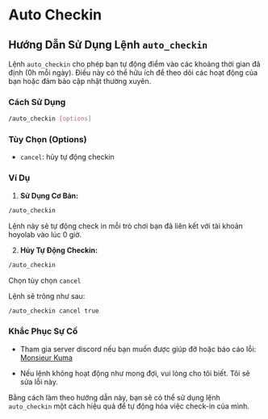# Auto Checkin

## Hướng Dẫn Sử Dụng Lệnh `auto_checkin`

Lệnh `auto_checkin` cho phép bạn tự động điểm vào các khoảng thời gian đã định (0h mỗi ngày). Điều này có thể hữu ích để theo dõi các hoạt động của bạn hoặc đảm bảo cập nhật thường xuyên.

### Cách Sử Dụng

```bash
/auto_checkin [options]
```

### Tùy Chọn (Options)

- `cancel`: hủy tự động checkin

### Ví Dụ

1. **Sử Dụng Cơ Bản:**

  ```bash
  /auto_checkin
  ```

  Lệnh này sẽ tự động check in mỗi trò chơi bạn đã liên kết với tài khoản hoyolab vào lúc 0 giờ.

2. **Hủy Tự Động Checkin:**

  ```bash
  /auto_checkin
  ```
  Chọn tùy chọn `cancel`

  Lệnh sẽ trông như sau:

  ```bash
  /auto_checkin cancel true
  ```

### Khắc Phục Sự Cố
- Tham gia server discord nếu bạn muốn được giúp đỡ hoặc báo cáo lỗi: [Monsieur Kuma](https://discord.gg/Ykq6qgsHSh)

- Nếu lệnh không hoạt động như mong đợi, vui lòng cho tôi biết. Tôi sẽ sửa lỗi này.

Bằng cách làm theo hướng dẫn này, bạn sẽ có thể sử dụng lệnh `auto_checkin` một cách hiệu quả để tự động hóa việc check-in của mình.
